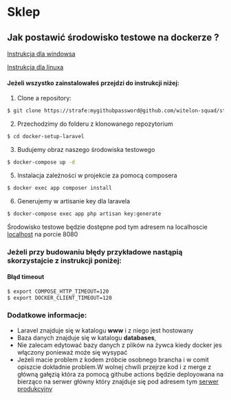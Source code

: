 # Sklep
## Jak postawić środowisko testowe na dockerze ?
[Instrukcja dla windowsa](https://docs.docker.com/docker-for-windows/)

[Instrukcja dla linuxa](https://docs.docker.com/compose/install/)

#### Jeżeli wszystko zainstalowałeś  przejdzi do instrukcji niżej:
1. Clone a repository:
```bash
$ git clone https://strafe:mygithubpassword@github.com/witelon-squad/store
```
2. Przechodzimy do folderu z klonowanego repozytorium 
```bash
$ cd docker-setup-laravel
```
3. Budujemy obraz naszego środowiska testowego
```bash
$ docker-compose up -d
```
5. Instalacja zależności w projekcie za pomocą composera
```bash
$ docker exec app composer install
```
6.  Generujemy w artisanie key dla laravela
```bash
$ docker-compose exec app php artisan key:generate
```
Środowisko testowe będzie dostępne pod tym adresem na localhoscie [localhost](http://localhost:8080) na porcie 8080

### Jeżeli przy budowaniu błędy przykładowe nastąpią skorzystajcie z instrukcji poniżej:
#### Błąd timeout
```bash
$ export COMPOSE_HTTP_TIMEOUT=120
$ export DOCKER_CLIENT_TIMEOUT=120
```

### Dodatkowe informacje:
- Laravel znajduje się w katalogu <b>www</b> i z niego jest hostowany
- Baza danych znajduje się w katalogu <b>databases</b>,
- Nie zalecam edytować bazy danych z plików na żywca kiedy docker jes włączony ponieważ może się wysypać
- Jeżeli macie problem z kodem zróbcie osobnego brancha i w comit opiszcie dokładnie problem.W wolnej chwili przejrze kod i z merge z główną gałęzią która za pomocą githube actions będzie deployowana na bierząco na serwer główny który znajduje się pod adresem tym [serwer produkcyjny](http://95.111.242.110:8080/) 
